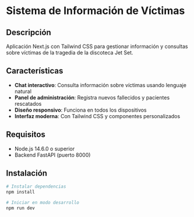 # Sistema de Información de Víctimas

## Descripción
Aplicación Next.js con Tailwind CSS para gestionar información y consultas sobre víctimas de la tragedia de la discoteca Jet Set.

## Características

- **Chat interactivo**: Consulta información sobre víctimas usando lenguaje natural
- **Panel de administración**: Registra nuevos fallecidos y pacientes rescatados
- **Diseño responsivo**: Funciona en todos los dispositivos
- **Interfaz moderna**: Con Tailwind CSS y componentes personalizados

## Requisitos

- Node.js 14.6.0 o superior
- Backend FastAPI (puerto 8000)

## Instalación

```bash
# Instalar dependencias
npm install

# Iniciar en modo desarrollo
npm run dev
